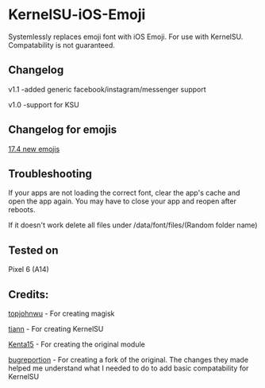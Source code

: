 # KernelSU-iOS-Emoji
Systemlessly replaces emoji font with iOS Emoji. For use with KernelSU. Compatability is not guaranteed. 

## Changelog

v1.1
-added generic facebook/instagram/messenger support

v1.0
-support for KSU

## Changelog for emojis
[17.4 new emojis](https://blog.emojipedia.org/ios-17-4-emoji-changelog/)

## Troubleshooting 
If your apps are not loading the correct font, clear the app's cache and open the app again. You may have to close your app and reopen after reboots. 

If it doesn't work delete all files under /data/font/files/(Random folder name) 

## Tested on
Pixel 6 (A14)


## Credits:
[topjohnwu](https://github.com/topjohnwu) - For creating magisk

[tiann](https://github.com/tiann) - For creating KernelSU

[Kenta15](https://github.com/Keinta15) - For creating the original module

[bugreportion](https://github.com/bugreportion) - For creating a fork of the original. The changes they made helped me understand what I needed to do to add basic compatability for KernelSU


